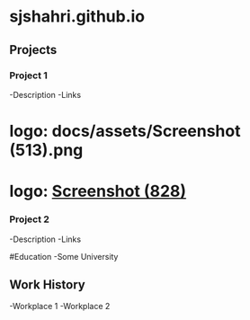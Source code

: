 # sjshahri.github.io

## Projects
### Project 1
-Description
-Links

 # logo: docs/assets/Screenshot (513).png
 
 # logo: [Screenshot (828)](https://github.com/user-attachments/assets/5efa0005-0ee4-4118-9f57-5000ef2b70ed)


### Project 2
-Description
-Links


#Education
-Some University


## Work History
-Workplace 1
-Workplace 2

